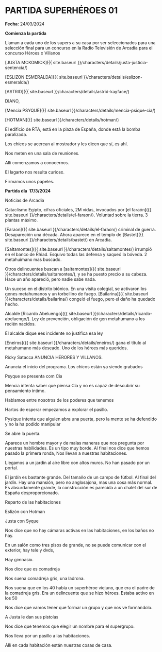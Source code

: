 # PARTIDA SUPERHÉROES 01

**Fecha:** 24/03/2024

**Comienza la partida**

Llaman a cada uno de los supers a su casa por ser seleccionados para una selección final para un concurso en la Radio Televisión de Arcadia para el concurso Héroes o Villanos

[JUSTA MCKOMICK]({{ site.baseurl }}/characters/details/justa-justicia-sentencia/)

[ESLIZON ESMERALDA]({{ site.baseurl }}/characters/details/eslizon-esmeralda/)

[ASTRID]({{ site.baseurl }}/characters/details/astrid-kayface/)

DIANO,

[Mencia PSYQUE]({{ site.baseurl }}/characters/details/mencia-psique-cia/)

[HOTMAN]({{ site.baseurl }}/characters/details/hotman/)

El edificio de RTA, está en la plaza de España, donde está la bomba paralizada.

Los chicos se acercan al mostrador y les dicen que sí, es ahí.

Nos meten en una sala de reuniones.

Allí comenzamos a conocernos.

El lagarto nos resulta curioso.

Firmamos unos papeles.

**Partida día  17/3/2024**

Noticias de Arcadia

Cataclismo Egipto, cifras oficiales, 2M vidas, invocados por [el faraón]({{ site.baseurl }}/characters/details/el-faraon/). Voluntad sobre la tierra. 3 plantas máximo.

[Faraon]({{ site.baseurl }}/characters/details/el-faraon/) criminal de guerra. Desapareción una década. Ahora aparece en el templo de [Bastet]({{ site.baseurl }}/characters/details/bastet/) en Arcadia.

[Saltamontes]({{ site.baseurl }}/characters/details/saltamontes/) irrumpió en el banco de Rhiad. Esquivo todas las defensa y saqueó la bóveda. 2 metahuimano mas buscado.

Otros delincuentes buscan a [saltamontes]({{ site.baseurl }}/characters/details/saltamontes/), y se ha puesto precio a su cabeza. Hace un año apareció, pero nadie sabe nada.

Un suceso en el distrito biónico. En una visita colegial, se activaron los genes metahumanos y un torbellino de fuego. [Bailarina]({{ site.baseurl }}/characters/details/bailarina/) congeló el fuego, pero el daño ha quedado hecho.

Alcalde [Ricardo Abeluengo]({{ site.baseurl }}/characters/details/ricardo-abeluengo/). Ley de prevención, obligación de gen metahumano a los recién nacidos.

El alcalde dique ees incidente no justifica esa ley

[Eneiros]({{ site.baseurl }}/characters/details/eneiros/) gana el título al metahumano más deseado. Uno de los héroes más queridos.

Ricky Satacca ANUNCIA HÉRORES Y VILLANOS.

Anuncia el inicio del programa. Los chicos están ya siendo grabados

Psyque se presenta com Cia

Mencia intenta saber que piensa Cía y no es capaz de descubrir su pensamiento íntimo.

Hablamos entre nosotros de los poderes que tenemos

Hartos de esperar empezamos a explorar el pasillo.

Pysique intenta que alguien abra una puerta, pero la mente se ha defendido y no la ha podido manipular

Se abre la puerta.

Aparece un hombre mayor y de malas maneras que nos pregunta por nuestras habilidades. Es un tipo muy borde. Al final nos dice que hemos pasado la primera ronda, Nos llevan a nuestras habitaciones.

Llegamos a un jardín al aire libre con altos muros. No han pasado por un portal.

El jardín es bastante grande. Del tamaño de un campo de fútbol. Al final del jardín. Hay una mansión, pero no anglosajona, mas una cosa más normal. Es absurdamente grande, la construcción es parecida a un chalet del sur de España desproporcionado.

Reparto de las habitaciones

Eslizón con Hotman

Justa con Syque

Nos dice que no hay cámaras activas en las habitaciones, en los baños no hay.

En un salón como tres pisos de grande, no se puede comunicar con el exterior, hay tele y dvds,

Hay gimnasio.

Nos dice que es comadreja

Nos suena comadreja gris, una ladrona.

Nos suena que en los 40 había un superhéroe viejuno, que era el padre de la comadreja gris. Era un delincuente que se hizo héroes. Estaba activo en los 50

Nos dice que vamos tener que formar un grupo y que nos ve formándolo.

A Justa le dan sus pistolas

Nos dice que tenemos que elegir un nombre para el supergrupo.

Nos lleva por un pasillo a las habitaciones.

Allí en cada habitación están nuestras cosas de casa.